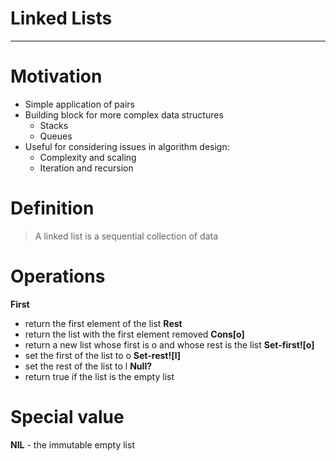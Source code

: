 # Linked Lists

---

# Motivation
- Simple application of pairs
- Building block for more complex data structures
  - Stacks
  - Queues
- Useful for considering issues in algorithm design:
  - Complexity and scaling
  - Iteration and recursion

# Definition
> A linked list is a sequential collection of data

# Operations
**First**
- return the first element of the list
**Rest**
- return the list with the first element removed
**Cons[o]**
- return a new list whose first is o and whose rest is the list
**Set-first![o]**
- set the first of the list to o
**Set-rest![l]**
- set the rest of the list to l
**Null?**
- return true if the list is the empty list

# Special value
**NIL** - the immutable empty list
